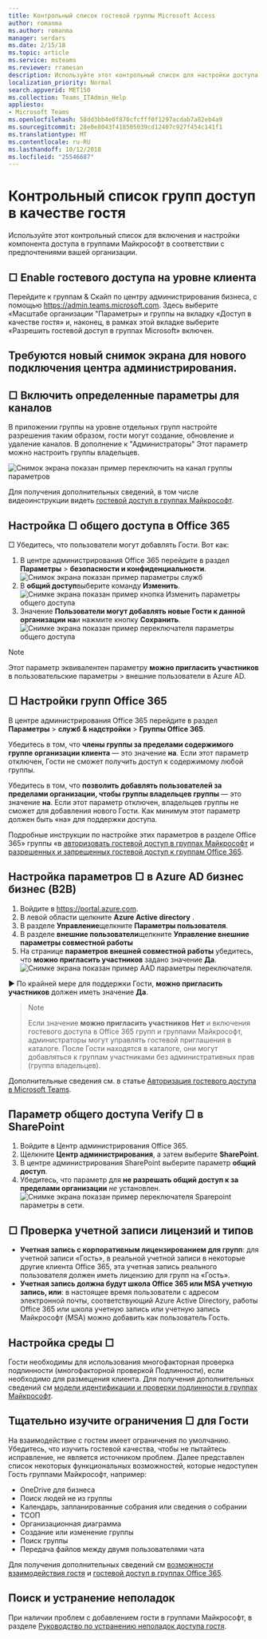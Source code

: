 ```yaml
---
title: Контрольный список гостевой группы Microsoft Access
author: romanma
ms.author: romanma
manager: serdars
ms.date: 2/15/18
ms.topic: article
ms.service: msteams
ms.reviewer: rramesan
description: Используйте этот контрольный список для настройки доступа гостя в гостевой группы Microsoft Access.
localization_priority: Normal
search.appverid: MET150
ms.collection: Teams_ITAdmin_Help
appliesto:
- Microsoft Teams
ms.openlocfilehash: 58dd3bb4e0f870cfcfff0f1297acdab7a82eb4a9
ms.sourcegitcommit: 28e0e8043f418505039cd12407c927f454c141f1
ms.translationtype: MT
ms.contentlocale: ru-RU
ms.lasthandoff: 10/12/2018
ms.locfileid: "25546687"
---
```

<a name="teams-guest-access-checklist"></a>Контрольный список групп доступ в качестве гостя
==========================================

Используйте этот контрольный список для включения и настройки компонента доступа в группами Майкрософт в соответствии с предпочтениями вашей организации.




## <a name="--enable-guest-access-at-the-tenant-level"></a>□ Enable гостевого доступа на уровне клиента

Перейдите к группам & Скайп по центру администрирования бизнеса, с помощью https://admin.teams.microsoft.com. Здесь выберите «Масштабе организации "Параметры» и группы на вкладку «Доступ в качестве гостя» и, наконец, в рамках этой вкладке выберите «Разрешить гостевой доступ в группах Microsoft» включен. 

## <a name="need-a-new-screenshot-for-new-admin-center-enablement"></a>Требуются новый снимок экрана для нового подключения центра администрирования. 

## <a name="-enable-specific-settings-for-channels"></a>□ Включить определенные параметры для каналов 
В приложении группы на уровне отдельных групп настройте разрешения таким образом, гости могут создание, обновление и удаление каналов. В дополнение к "Администраторы" Этот параметр можно настроить группы владельцев.

![Снимок экрана показан пример переключить на канал группы параметров](media/guest-access-checklist-TeamsSettings2.png)


Для получения дополнительных сведений, в том числе видеоинструкции видеть [гостевой доступ в группах Майкрософт](guest-access.md).



## <a name="--configure-sharing-in-office-365"></a>Настройка □ общего доступа в Office 365 

□ Убедитесь, что пользователи могут добавлять Гости. Вот как:

1. В центре администрирования Office 365 перейдите в раздел **Параметры** > **безопасности и конфиденциальности**.
![Снимок экрана показан пример параметры служб](media/guest-access-checklist-Office365Admin_Services_addins.png)
1. В **общий доступ**выберите команду **Изменить**. ![Снимке экрана показан пример кнопка Изменить параметры общего доступа](media/guest-access-checklist-Office365Admin_Services_addins_Sharing1.png)
2. Значение **Пользователи могут добавлять новые Гости к данной организации** **на**и нажмите кнопку **Сохранить**. ![Снимке экрана показан пример переключателя параметры общего доступа](media/guest-access-checklist-Office365Admin_Services_addins_Sharing2.png)
 

 > [!NOTE]
> Этот параметр эквивалентен параметру **можно пригласить участников** в пользовательские параметры > внешние пользователи в Azure AD.  




## <a name="-configure-office-365-groups"></a>□ Настройки групп Office 365

В центре администрирования Office 365 перейдите в раздел **Параметры** > **служб & надстройки** > **Группы Office 365**.

Убедитесь в том, что **члены группы за пределами содержимого группе организации клиента** — это значение **на**. Если этот параметр отключен, Гости не сможет получить доступ к содержимому любой группы.

Убедитесь в том, что **позволить добавлять пользователей за пределами организации, чтобы группы владельцев группы** — это значение **на**. Если этот параметр отключен, владельцев группы не сможет для добавления нового Гости. Как минимум этот параметр должен быть «на» для поддержки доступа.

Подробные инструкции по настройке этих параметров в разделе Office 365» группы «в [авторизовать гостевой доступ в группах Майкрософт](Teams-dependencies.md) и [разрешенных и запрещенных гостевой доступ к группам Office 365](https://go.microsoft.com/fwlink/?linkid=869658).
 


## <a name="-configure-settings-in-azure-ad-business-to-business-b2b"></a>Настройка параметров □ в Azure AD бизнес бизнес (B2B)
1. Войдите в https://portal.azure.com.
2. В левой области щелкните **Azure Active directory** .
3. В разделе **Управление**щелкните **Параметры пользователя**.
4. В разделе **внешние пользователи**щелкните **Управление внешние параметры совместной работы**
5. На странице **параметров внешней совместной работы** убедитесь, что **можно пригласить участников** задано значение **Да**. ![Снимке экрана показан пример AAD параметры переключателя. ](media/guest-access-checklist-AADSettings1.png)

    

► По крайней мере для поддержки Гости, **можно пригласить участников** должен иметь значение **Да**.

> > [!NOTE]
> > Если значение **можно пригласить участников** **Нет** и включения гостевого доступа в Office 365 групп и группами Майкрософт, администраторы могут управлять гостевой приглашения в каталоге. После Гости находятся в каталоге, они могут добавляться к группам участниками без административных прав (группа владельцев).


Дополнительные сведения см. в статье [Авторизация гостевого доступа в Microsoft Teams](Teams-dependencies.md).







## <a name="-verify-sharing-setting-in-sharepoint"></a>Параметр общего доступа Verify □ в SharePoint
1. Войдите в Центр администрирования Office 365.
2. Щелкните **Центр администрирования**, а затем выберите **SharePoint**.
3. В центре администрирования SharePoint выберите параметр **общий доступ**.
4. Убедитесь, что параметр для **не разрешать общий доступ к за пределами организации** *не* установлен. ![Снимке экрана показан пример переключателя Sparepoint параметры в сети. ](media/guest-access-checklist-SPOSettings1.png)



## <a name="-verify-account-licenses-and-types"></a>□ Проверка учетной записи лицензий и типов

- **Учетная запись с корпоративным лицензированием для групп**: для учетной записи «Гость», в реальной учетной записи в некоторые другие клиента Office 365, эта учетная запись реального пользователя должен иметь лицензию для групп на «Гость». 
- **Учетная запись должна будут школа Office 365 или MSA учетную запись, или**: в настоящее время пользователи с адресом электронной почты, соответствующий Azure Active Directory, работы Office 365 или школа учетную запись или учетную запись Майкрософт (MSA) можно добавить как пользователь Гость. 
 
## <a name="-configure-environment"></a>Настройка среды □


Гости необходимы для использования многофакторная проверка подлинности (многофакторной проверкой Подлинности), если необходимо для размещения клиента.
Для получения дополнительных сведений см [модели идентификации и проверки подлинности в группах Майкрософт](identify-models-authentication.md).

## <a name="-understand-limitations-for-guests"></a>Тщательно изучите ограничения □ для Гости

На взаимодействие с гостем имеет ограничения по умолчанию. Убедитесь, что изучить гостевой качества, чтобы не пытайтесь исправление, не является источником проблем.
Далее представлен список некоторых функциональных возможностей, которые недоступен Гость группами Майкрософт, например:

- OneDrive для бизнеса
- Поиск людей не из группы
- Календарь, запланированные собрания или сведения о собрании
- ТСОП
- Организационная диаграмма
- Создание или изменение группы
- Поиск группы
- Передача файлов между двумя пользователями чата

Для получения дополнительных сведений см [возможности взаимодействия гостя](guest-experience.md) и [гостевой доступ в группах Office 365](https://support.office.com/article/guest-access-in-office-365-groups-bfc7a840-868f-4fd6-a390-f347bf51aff6).




## <a name="troubleshooting"></a>Поиск и устранение неполадок

При наличии проблем с добавлением гости в группами Майкрософт, в разделе [Руководство по устранению неполадок доступа гостя](https://techcommunity.microsoft.com/t5/Microsoft-Teams/Guest-Access-Troubleshooting-Guide/td-p/119797).


